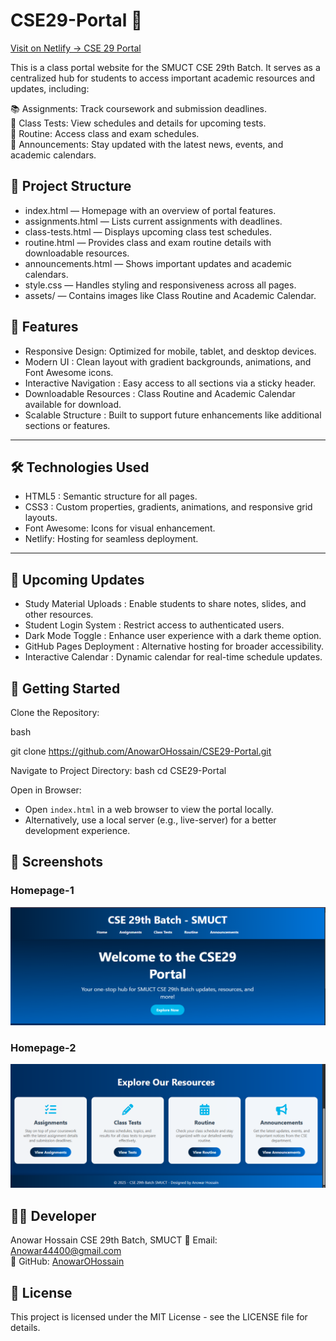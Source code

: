 # CSE29-Portal 🚀

[Visit on Netlify → CSE 29 Portal](https://cse29portal.netlify.app)  

This is a class portal website for the SMUCT CSE 29th Batch. It serves as a centralized hub for students to access important academic resources and updates, including:

📚 Assignments: Track coursework and submission deadlines.  
📝 Class Tests: View schedules and details for upcoming tests.  
📅 Routine: Access class and exam schedules.  
📢 Announcements: Stay updated with the latest news, events, and academic calendars.

## 📂 Project Structure

- index.html — Homepage with an overview of portal features.  
- assignments.html — Lists current assignments with deadlines.  
- class-tests.html — Displays upcoming class test schedules.  
- routine.html — Provides class and exam routine details with downloadable resources.  
- announcements.html — Shows important updates and academic calendars.  
- style.css — Handles styling and responsiveness across all pages.  
- assets/ — Contains images like Class Routine and Academic Calendar.

## 📌 Features

- Responsive Design: Optimized for mobile, tablet, and desktop devices.  
- Modern UI : Clean layout with gradient backgrounds, animations, and Font Awesome icons.  
- Interactive Navigation : Easy access to all sections via a sticky header.  
- Downloadable Resources : Class Routine and Academic Calendar available for download.  
- Scalable Structure : Built to support future enhancements like additional sections or features.

---

## 🛠️ Technologies Used

- HTML5 : Semantic structure for all pages.  
- CSS3 : Custom properties, gradients, animations, and responsive grid layouts.  
- Font Awesome: Icons for visual enhancement.  
- Netlify: Hosting for seamless deployment.

---

## 🔧 Upcoming Updates

- Study Material Uploads : Enable students to share notes, slides, and other resources.  
- Student Login System : Restrict access to authenticated users.  
- Dark Mode Toggle : Enhance user experience with a dark theme option.  
- GitHub Pages Deployment : Alternative hosting for broader accessibility.  
- Interactive Calendar : Dynamic calendar for real-time schedule updates.


## 🚀 Getting Started

Clone the Repository:

bash

git clone https://github.com/AnowarOHossain/CSE29-Portal.git


Navigate to Project Directory:
bash
cd CSE29-Portal

Open in Browser:
- Open `index.html` in a web browser to view the portal locally.  
- Alternatively, use a local server (e.g., live-server) for a better development experience.

## 📸 Screenshots

### Homepage-1
![Homepage](assets/screenshot1.png)

### Homepage-2
![Routine Page](assets/screenshot2.png)


## 👨‍💻 Developer

Anowar Hossain
CSE 29th Batch, SMUCT
📧 Email: [Anowar44400@gmail.com](mailto:Anowar44400@gmail.com)  
🔗 GitHub: [AnowarOHossain](https://github.com/AnowarOHossain)


## 📜 License

This project is licensed under the MIT License - see the LICENSE file for details.

